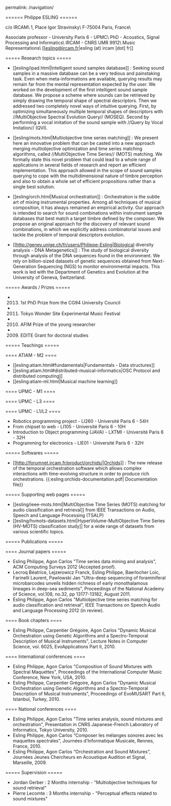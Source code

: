 permalink: /navigation/

====== Philippe ESLING ======

c/o IRCAM\\
1, Place Igor Stravinsky\\
F-75004 Paris, France\\

Associate professor - University Paris 6 - UPMC\\
PhD - Acoustics, Signal Processing and Informatics\\
IRCAM - CNRS UMR 9912\\
Music Representations\\
[[esling@ircam.fr|esling (at) ircam [dot] fr]]

===== Research topics =====

* [[esling/ipad.html|Intelligent sound samples database]] : Seeking sound samples in a massive database can be a very tedious and painstaking task. Even when meta-informations are available, querying results may remain far from the mental representation expected by the user. We worked on the development of the first intelligent sound sample database. We propose a scheme where sounds can be retrieved by  simply drawing the temporal shape of spectral descriptors. Then we addressed two completely novel ways of intuitive querying. First, by optimizing simultaneously multiple temporal shapes of descriptors with //MultiObjective Spectral Evolution Query// (MOSEQ). Second by performing a vocal imitation of the sound sample with //Query by Vocal Imitation// (QVI).

* [[esling/mots.html|Multiobjective time series matching]] :  We present here an innovative problem that can be casted into a new approach merging multiobjective optimization and time series matching algorithms, called //MultiObjective Time Series// (MOTS) matching. We formally state this novel problem that could lead to a whole range of applications in several fields of research and report an efficient implementation. This approach allowed in the scope of sound samples querying to cope with the multidimensional nature of timbre perception and also to obtain a whole set of efficient propositions rather than a single best solution.

* [[esling/orch.html|Musical orchestration]] : Orchestration is the subtle art of mixing instrumental properties. Among all techniques of musical composition, it has always remained an empirical activity. Our approach is intended to search for sound combinations within instrument sample databases that best match a target timbre defined by the composer. We propose an original approach for the discovery of relevant sound combinations, in which we explicitly address combinatorial issues and tackle the problem of temporal descriptors evolution.

* [[http://genev.unige.ch/fr/users/Philippe-Esling|Biological diversity analysis - DNA Metagenetics]] : The study of biological diversity through analysis of the DNA sequences found in the environment. We rely on billion-sized datasets of genetic sequences obtained from Next-Generation Sequencing (NGS) to monitor environmental impacts. This work is led with the Department of Genetics and Evolution at the University of Geneva, Switzerland.

===== Awards / Prizes =====

  * 2013. 1st PhD Prize from the CG94 University Council
  * 2011. Tokyo Wonder Site Experimental Music Festival
  * 2010. AFIM Prize of the young researcher
  * 2009. EDITE Grant for doctoral studies

===== Teachings =====

==== ATIAM - M2 ====
  * [[esling:atiam.html#fundamentals|Fundamentals - Data structures]]
  * [[esling:atiam.html#distributed-musical-informatics|OSC Protocol and distributed computing]]
  * [[esling:atiam-ml.html|Musical machine learning]]

==== UPMC - M1 ====

==== UPMC - L3 ====

==== UPMC - L1/L2 ====
  * Robotics programming project - LI260 - Université Paris 6 - 54H
  * From chipset to web - LI105 - Université Paris 6 - 10H
  * Introduction to Object programming (JAVA) - LXTMI - Université Paris 6 - 32H
  * Programming for electronics - LIE01 - Université Paris 6 - 32H

===== Softwares =====

  * [[http://forumnet.ircam.fr/product/orchids/|Orchids]] : The new release of the temporal orchestration software which allows complex interactions with time-evolving structure in order to produce rich orchestrations.
{{:esling:orchids-documentation.pdf| Documentation file}}

===== Supporting web pages =====
  * [[esling/ieee-mots.html|MultiObjective Time Series (MOTS) matching for audio classification and retrieval]] from IEEE Transactions on Audio, Speech and Language Processing (TSALP)
  * [[esling/hvmots-datasets.html|HyperVolume-MultiObjective Time Series (HV-MOTS) classification study]] for a wide range of datasets from various scientific topics.

===== Publications =====

==== Journal papers =====
  * Esling Philippe, Agon Carlos "Time series data mining and analysis", ACM Computing Surveys 2012 (Accepted proof).
  * Lecroq Béatrice, Lejzerowicz Franck, Esling Philippe, Baerlocher Loic, Farinelli Laurent, Pawlowski Jan "Ultra-deep sequencing of foraminiferal microbarcodes unveils hidden richness of early monothalamous lineages in deep-sea sediments", Proceedings of the National Academy of Science, vol.108, no.32, pp 13177-13182, August 2011.
  * Esling Philippe, Agon Carlos "Multiobjective time series matching for audio classification and retrieval", IEEE Transactions on Speech Audio and Language Processing 2012 (in review).

==== Book chapters ====
  * Esling Philippe, Carpentier Grégoire, Agon Carlos "Dynamic Musical Orchestration using Genetic Algorithms and a Spectro-Temporal Description of Musical Instruments", Lecture Notes in Computer Science, vol. 6025, EvoApplications Part II, 2010.

==== International conferences ====
  * Esling Philippe, Agon Carlos "Composition of Sound Mixtures with Spectral Maquettes", Proceedings of the International Computer Music Conference, New York, USA, 2010.
  * Esling Philippe, Carpentier Grégoire, Agon Carlos "Dynamic Musical Orchestration using Genetic Algorithms and a Spectro-Temporal Description of Musical Instruments", Proceedings of EvoMUSART Part II, Istanbul, Turkey, 2010.

==== National conferences ====
  * Esling Philippe, Agon Carlos "Time series analysis, sound mixtures and orchestration", Presentation in CNRS Japanese-French Laboratory of Informatics, Tokyo University, 2010.
  * Esling Philippe, Agon Carlos “Composer les mélanges sonores avec les maquettes spectrales”, Journées d'Informatique Musicale, Rennes, France, 2010.
  * Esling Philippe, Agon Carlos “Orchestration and Sound Mixtures”, Journées Jeunes Chercheurs en Acoustique Audition et Signal, Marseille, 2009.

===== Supervision =====
  * Jordan Gerber : 2 Months internship - "Multiobjective techniques for sound retrieval"
  * Pierre Lecomte : 3 Months internship - "Perceptual effects related to sound mixtures"

